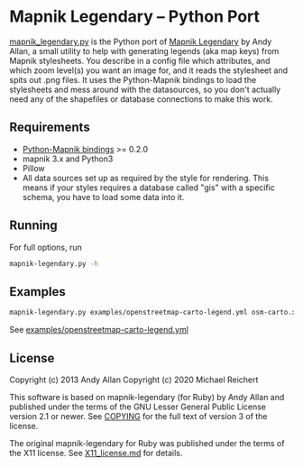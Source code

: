 # Mapnik Legendary – Python Port

[mapnik_legendary.py](https://github.com/nakaner/mapnik-legendary-py) is the
Python port of [Mapnik
Legendary](https://github.com/gravitystorm/mapnik-legendary) by Andy Allan, a
small utility to help with generating legends (aka map keys) from Mapnik
stylesheets. You describe in a config file which attributes, and which zoom
level(s) you want an image for, and it reads the stylesheet and spits out .png
files. It uses the Python-Mapnik bindings to load the stylesheets and mess
around with the datasources, so you don't actually need any of the shapefiles
or database connections to make this work.

## Requirements

* [Python-Mapnik bindings](https://github.com/mapnik/Ruby-Mapnik) >= 0.2.0
* mapnik 3.x and Python3
* Pillow
* All data sources set up as required by the style for rendering. This means if your styles requires a database called "gis" with a specific schema, you have to load some data into it.

## Running

For full options, run

```sh
mapnik-legendary.py -h
```

## Examples

```sh
mapnik-legendary.py examples/openstreetmap-carto-legend.yml osm-carto.xml
```

See [examples/openstreetmap-carto-legend.yml](examples/openstreetmap-carto-legend.yml)

## License

Copyright (c) 2013 Andy Allan
Copyright (c) 2020 Michael Reichert

This software is based on mapnik-legendary (for Ruby) by Andy Allan and published under the terms
of the GNU Lesser General Public License version 2.1 or newer. See [COPYING](COPYING) for the full
text of version 3 of the license.

The original mapnik-legendary for Ruby was published under the terms of the X11 license. See
[X11_license.md](X11_license.md) for details.
